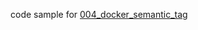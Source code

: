 code sample for [004_docker_semantic_tag][]

[004_docker_semantic_tag]: https://snippet.build4.fun/posts/004_docker_semantic_tag/
